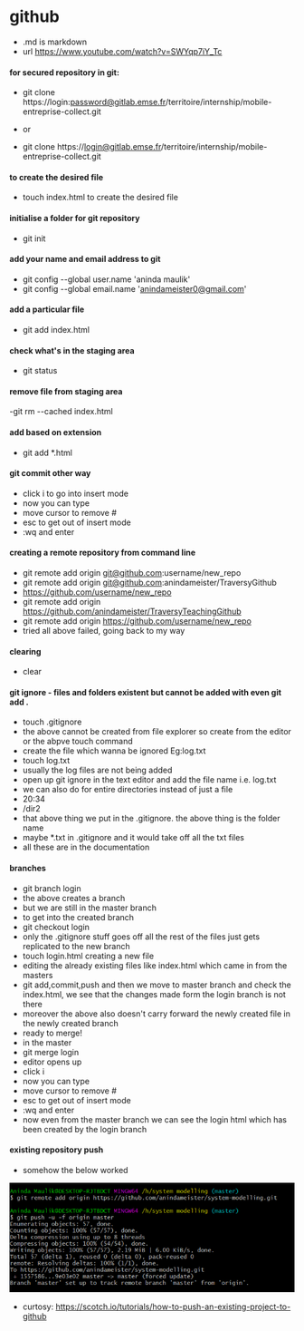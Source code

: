 # github

- .md is markdown
- url https://www.youtube.com/watch?v=SWYqp7iY_Tc

#### for secured repository in git:

- git clone https://login:password@gitlab.emse.fr/territoire/internship/mobile-entreprise-collect.git
-	or

- git clone https://login@gitlab.emse.fr/territoire/internship/mobile-entreprise-collect.git

#### to create the desired file
- touch index.html to create the desired file

#### initialise a folder for git repository
- git init

#### add your name and email address to git 
- git config --global user.name 'aninda maulik'
- git config --global email.name 'anindameister0@gmail.com'

#### add a particular file
- git add index.html

#### check what's in the staging area
- git status

#### remove file from staging area
-git rm --cached index.html

#### add based on extension
- git add *.html

#### git commit other way
- click i to go into insert mode
- now you can type
- move cursor to remove #
- esc to get out of insert mode
- :wq and enter

#### creating a remote repository from command line
- git remote add origin git@github.com:username/new_repo
- git remote add origin git@github.com:anindameister/TraversyGithub
- https://github.com/username/new_repo
- git remote add origin https://github.com/anindameister/TraversyTeachingGithub
- git remote add origin https://github.com/username/new_repo
- tried all above failed, going back to my way


#### clearing
- clear

#### git ignore - files and folders existent but cannot be added with even git add .
- touch .gitignore
- the above cannot be created from file explorer so create from the editor or the abpve touch command
- create the file which wanna be ignored Eg:log.txt
- touch log.txt
- usually the log files are not being added
- open up git ignore in the text editor and add the file name i.e. log.txt
- we can also do for entire directories instead of just a file
- 20:34
- /dir2
- that above thing we put in the .gitignore. the above thing is the folder name
- maybe *.txt in .gitignore and it would take off all the txt files
- all these are in the documentation

#### branches
- git branch login 
- the above creates a branch
- but we are still in the master branch
- to get into the created branch
- git checkout login
- only the .gitignore stuff goes off all the rest of the files just gets replicated to the new branch
- touch login.html creating a new file
- editing the already existing files like index.html which came in from the masters
- git add,commit,push and then we move to master branch and check the index.html, we see that the changes made form the login branch is not there
- moreover the above also doesn't carry forward the newly created file in the newly created branch
- ready to merge!
- in the master
- git merge login
- editor opens up
- click i
- now you can type
- move cursor to remove #
- esc to get out of insert mode
- :wq and enter
- now even from the master branch we can see the login html which has been created by the login branch

#### existing repository push

- somehow the below worked

![push to exisiting repo](https://github.com/anindameister/TraversyTeachingGithub/blob/master/snaps/1.PNG)

- curtosy: https://scotch.io/tutorials/how-to-push-an-existing-project-to-github




